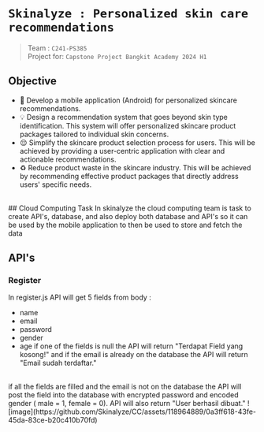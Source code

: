 # `Skinalyze : Personalized skin care recommendations`
> Team : `C241-PS385`
> <br>
> Project for: `Capstone Project Bangkit Academy 2024 H1`
## Objective
* 📱 Develop a mobile application (Android) for personalized skincare recommendations.
* 💡 Design a recommendation system that goes beyond skin type identification. This system will offer personalized skincare product packages tailored to individual skin concerns.
* 😌 Simplify the skincare product selection process for users. This will be achieved by providing a user-centric application with clear and actionable recommendations.
* ♻️ Reduce product waste in the skincare industry. This will be achieved by recommending effective product packages that directly address users' specific needs.
<br>
## Cloud Computing Task
In skinalyze the cloud computing team is task to create API's, database, and also deploy both database and API's so it can be used by the mobile application to then be used to store and fetch the data

## API's
### Register
In register.js API will get 5 fields from body :
* name
* email
* password
* gender
* age
if one of the fields is null the API will return "Terdapat Field yang kosong!" and if the email is already on the database the API will return "Email sudah terdaftar."
<br>
if all the fields are filled and the email is not on the database the API will post the field into the database with encrypted password and encoded gender ( male = 1, female = 0). API will also return "User berhasil dibuat."
![image](https://github.com/Skinalyze/CC/assets/118964889/0a3ff618-43fe-45da-83ce-b20c410b70fd)






